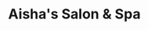 ---
title: "Aisha's Salon & Spa"
url: /houston/aishas-salon-and-spa-hillcroft-avenue/
shop: beauty
---
